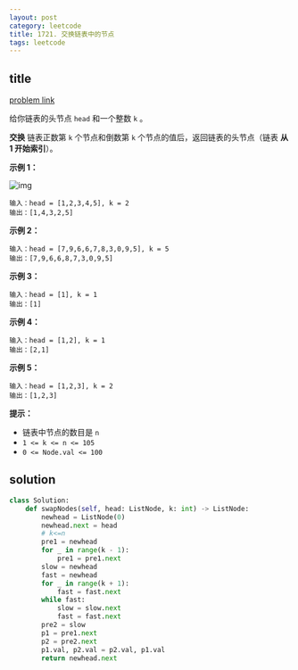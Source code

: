 ```yaml
---
layout: post
category: leetcode
title: 1721. 交换链表中的节点
tags: leetcode
---
```


## title
[problem link](https://leetcode-cn.com/problems/swapping-nodes-in-a-linked-list/)

给你链表的头节点 `head` 和一个整数 `k` 。

**交换** 链表正数第 `k` 个节点和倒数第 `k` 个节点的值后，返回链表的头节点（链表 **从 1 开始索引**）。

 

**示例 1：**

![img](https://cdn.jsdelivr.net/gh/mafulong/mdPic@vv10/img/202508301532197.jpg)

```
输入：head = [1,2,3,4,5], k = 2
输出：[1,4,3,2,5]
```

**示例 2：**

```
输入：head = [7,9,6,6,7,8,3,0,9,5], k = 5
输出：[7,9,6,6,8,7,3,0,9,5]
```

**示例 3：**

```
输入：head = [1], k = 1
输出：[1]
```

**示例 4：**

```
输入：head = [1,2], k = 1
输出：[2,1]
```

**示例 5：**

```
输入：head = [1,2,3], k = 2
输出：[1,2,3]
```

 

**提示：**

- 链表中节点的数目是 `n`
- `1 <= k <= n <= 105`
- `0 <= Node.val <= 100`


## solution

```python
class Solution:
    def swapNodes(self, head: ListNode, k: int) -> ListNode:
        newhead = ListNode(0)
        newhead.next = head
        # k<=n
        pre1 = newhead
        for _ in range(k - 1):
            pre1 = pre1.next
        slow = newhead
        fast = newhead
        for _ in range(k + 1):
            fast = fast.next
        while fast:
            slow = slow.next
            fast = fast.next
        pre2 = slow
        p1 = pre1.next
        p2 = pre2.next
        p1.val, p2.val = p2.val, p1.val
        return newhead.next
```

